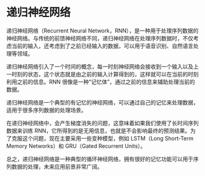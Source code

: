 # 递归神经网络

递归神经网络（Recurrent Neural Network，RNN），是一种用于处理序列数据的神经网络。与传统的前馈神经网络不同，递归神经网络在处理序列数据时，不仅考虑当前的输入，还考虑到了之前已经输入的数据，可以用于语音识别、自然语言处理等领域。

递归神经网络引入了一个时间的概念，每一时刻神经网络会接收到一个输入以及上一时刻的状态，这个状态就是由之前的输入计算得到的，这样就可以在当前的时刻利用之前的信息。RNN 很像是一种“记忆体”，通过之前的信息来辅助处理当前的数据。

递归神经网络是一个典型的有记忆的神经网络，可以通过自己的记忆来处理数据，适用于很多序列数据的处理场景。

在递归神经网络中，会产生梯度消失的问题，这意味着如果我们使用了长时间序列数据来训练 RNN，它所得到的是无用信息，也就是不会影响最终的预测结果。为了克服这个问题，现在主要采用一些变种模型，例如 LSTM（Long Short-Term Memory Networks）和 GRU（Gated Recurrent Units）。

总之，递归神经网络是一种典型的循环神经网络，拥有很好的记忆功能可以用于序列数据的处理，未来应用前景非常广阔。